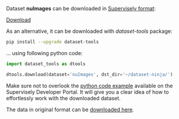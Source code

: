 Dataset **nuImages** can be downloaded in [Supervisely format](https://developer.supervisely.com/api-references/supervisely-annotation-json-format):

 [Download](https://assets.supervisely.com/supervisely-supervisely-assets-public/teams_storage/W/v/gP/GsHihK9Z3ht2CFo7O2rXDhVHVlFXreXcjvzVQbdJQoBxkNMwMthIhgV8o7TGvOAOcFs3mIykKgpEQZy4CEutPhFI9ZWwZ2l2qcn2QwbQ25DWiq42IImj6QH1TMNC.tar)

As an alternative, it can be downloaded with *dataset-tools* package:
``` bash
pip install --upgrade dataset-tools
```

... using following python code:
``` python
import dataset_tools as dtools

dtools.download(dataset='nuImages', dst_dir='~/dataset-ninja/')
```
Make sure not to overlook the [python code example](https://developer.supervisely.com/getting-started/python-sdk-tutorials/iterate-over-a-local-project) available on the Supervisely Developer Portal. It will give you a clear idea of how to effortlessly work with the downloaded dataset.

The data in original format can be [downloaded here](https://www.nuscenes.org/nuimages#download).